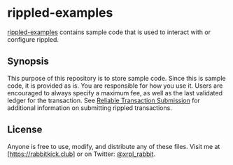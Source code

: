 rippled-examples
================
[rippled-examples] contains sample code that is used to interact with or configure rippled.

Synopsis
--------
This purpose of this repository is to store sample code. Since this is sample code, it is provided as is. You are responsible for how you use it. Users are encouraged to always specify a maximum fee, as well as the last validated ledger for the transaction. See [Reliable Transaction Submission] for additional information on submitting rippled transactions.

License
-------
Anyone is free to use, modify, and distribute any of these files.
Visit me at [https://rabbitkick.club] or on Twitter: [@xrpl_rabbit].

[rippled-examples]:https://github.com/crypticrabbit/rippled-examples
[Reliable Transaction Submission]:https://xrpl.org/reliable-transaction-submission.html
[@xrpl_rabbit]:https://twitter.com/xrpl_rabbit
[https://rabbitkick.club]:https://rabbitkick.club
